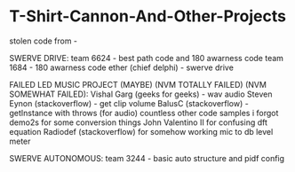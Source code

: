 # T-Shirt-Cannon-And-Other-Projects
 
stolen code from -

 SWERVE DRIVE:
  team 6624 - best path code and 180 awarness code
  team 1684 - 180 awarness code
  ether (chief delphi) - swerve drive

 FAILED LED MUSIC PROJECT (MAYBE) (NVM TOTALLY FAILED) (NVM SOMEWHAT FAILED):
  Vishal Garg (geeks for geeks) - wav audio
  Steven Eynon (stackoverflow) - get clip volume
  BalusC (stackoverflow) - getInstance with throws (for audio)
  countless other code samples i forgot
  demo2s for some conversion things
  John Valentino II for confusing dft equation
  Radiodef (stackoverflow) for somehow working mic to db level meter

 SWERVE AUTONOMOUS:
  team 3244 - basic auto structure and pidf config

